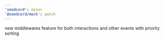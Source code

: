 ```yaml
---
'seedcord': minor
'@seedcord/mock': patch
---
```


new middlewares feature for both interactions and other events with priority sorting
